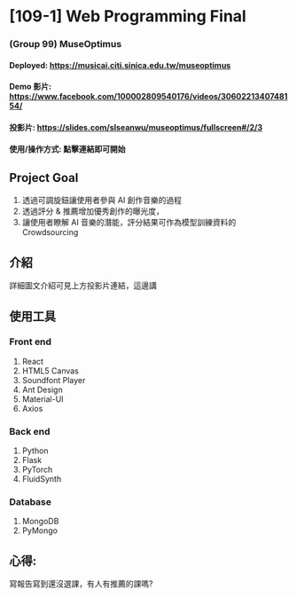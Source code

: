 # [109-1] Web Programming Final
### (Group 99) MuseOptimus
#### Deployed: https://musicai.citi.sinica.edu.tw/museoptimus
#### Demo 影片: https://www.facebook.com/100002809540176/videos/3060221340748154/
#### 投影片: https://slides.com/slseanwu/museoptimus/fullscreen#/2/3
#### 使用/操作方式: 點擊連結即可開始

## Project Goal
1. 透過可調旋鈕讓使用者參與 AI 創作音樂的過程
2. 透過評分 & 推薦增加優秀創作的曝光度，
3. 讓使用者瞭解 AI 音樂的潛能，評分結果可作為模型訓練資料的 Crowdsourcing

## 介紹
詳細圖文介紹可見上方投影片連結，這邊講

## 使用工具
### Front end
  1. React
  2. HTML5 Canvas
  3. Soundfont Player
  4. Ant Design
  5. Material-UI
  6. Axios
### Back end
  1. Python
  2. Flask
  3. PyTorch
  4. FluidSynth
### Database
  1. MongoDB
  2. PyMongo

## 心得:
寫報告寫到還沒選課，有人有推薦的課嗎?
